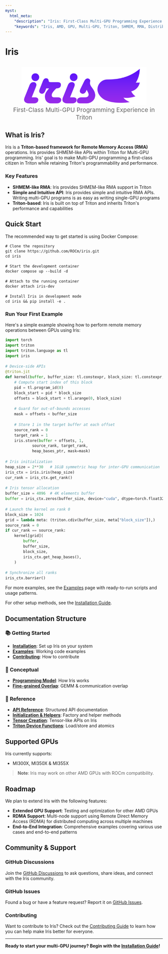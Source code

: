 ```yaml
---
myst:
  html_meta:
    "description": "Iris: First-Class Multi-GPU Programming Experience in Triton"
    "keywords": "Iris, AMD, GPU, Multi-GPU, Triton, SHMEM, RMA, Distributed Computing"
---
```


# Iris

<div style="text-align: center; margin: 2rem 0;">
  <img src="images/logo.png" alt="Iris Logo" style="width: 400px; height: auto; background: transparent;">
  <p style="font-size: 1.2rem; color: #666; margin: 0;">First-Class Multi-GPU Programming Experience in Triton</p>
</div>

## What is Iris?

Iris is a **Triton-based framework for Remote Memory Access (RMA)** operations. Iris provides SHMEM-like APIs within Triton for Multi-GPU programming. Iris' goal is to make Multi-GPU programming a first-class citizen in Triton while retaining Triton's programmability and performance.

### Key Features

- **SHMEM-like RMA**: Iris provides SHMEM-like RMA support in Triton
- **Simple and Intuitive API**: Iris provides simple and intuitive RMA APIs. Writing multi-GPU programs is as easy as writing single-GPU programs
- **Triton-based**: Iris is built on top of Triton and inherits Triton's performance and capabilities

## Quick Start

The recommended way to get started is using Docker Compose:

```shell
# Clone the repository
git clone https://github.com/ROCm/iris.git
cd iris

# Start the development container
docker compose up --build -d

# Attach to the running container
docker attach iris-dev

# Install Iris in development mode
cd iris && pip install -e .
```

### Run Your First Example

Here's a simple example showing how to perform remote memory operations between GPUs using Iris:

```python
import torch
import triton
import triton.language as tl
import iris

# Device-side APIs
@triton.jit
def kernel(buffer, buffer_size: tl.constexpr, block_size: tl.constexpr, heap_bases_ptr):
    # Compute start index of this block
    pid = tl.program_id(0)
    block_start = pid * block_size
    offsets = block_start + tl.arange(0, block_size)

    # Guard for out-of-bounds accesses
    mask = offsets < buffer_size

    # Store 1 in the target buffer at each offset
    source_rank = 0
    target_rank = 1
    iris.store(buffer + offsets, 1,
            source_rank, target_rank,
            heap_bases_ptr, mask=mask)

# Iris initialization
heap_size = 2**30   # 1GiB symmetric heap for inter-GPU communication
iris_ctx = iris.iris(heap_size)
cur_rank = iris_ctx.get_rank()

# Iris tensor allocation
buffer_size = 4096  # 4K elements buffer
buffer = iris_ctx.zeros(buffer_size, device="cuda", dtype=torch.float32)

# Launch the kernel on rank 0
block_size = 1024
grid = lambda meta: (triton.cdiv(buffer_size, meta["block_size"]),)
source_rank = 0
if cur_rank == source_rank:
    kernel[grid](
        buffer,
        buffer_size,
        block_size,
        iris_ctx.get_heap_bases(),
    )

# Synchronize all ranks
iris_ctx.barrier()
```

For more examples, see the [Examples](reference/examples.md) page with ready-to-run scripts and usage patterns.

For other setup methods, see the [Installation Guide](getting-started/installation.md).

## Documentation Structure

### 📚 **Getting Started**
  - **[Installation](getting-started/installation.md)**: Set up Iris on your system
  - **[Examples](reference/examples.md)**: Working code examples
  - **[Contributing](reference/contributing.md)**: How to contribute

### 🧠 **Conceptual**
- **[Programming Model](conceptual/programming-model.md)**: How Iris works
- **[Fine-grained Overlap](conceptual/finegrained-overlap.md)**: GEMM & communication overlap

### 📖 **Reference**
- **[API Reference](reference/api-reference.md)**: Structured API documentation
- **[Initialization & Helpers](reference/api-iris-class.md)**: Factory and helper methods
- **[Tensor Creation](reference/api-tensor-creation.md)**: Tensor-like APIs on Iris
- **[Triton Device Functions](reference/api-device-functions.md)**: Load/store and atomics

## Supported GPUs

Iris currently supports:
- MI300X, MI350X & MI355X

> **Note**: Iris may work on other AMD GPUs with ROCm compatibility.

## Roadmap

We plan to extend Iris with the following features:

- **Extended GPU Support**: Testing and optimization for other AMD GPUs
- **RDMA Support**: Multi-node support using Remote Direct Memory Access (RDMA) for distributed computing across multiple machines
- **End-to-End Integration**: Comprehensive examples covering various use cases and end-to-end patterns

## Community & Support

### GitHub Discussions
Join the [GitHub Discussions](https://github.com/ROCm/iris/discussions) to ask questions, share ideas, and connect with the Iris community.

### GitHub Issues
Found a bug or have a feature request? Report it on [GitHub Issues](https://github.com/ROCm/iris/issues).

### Contributing
Want to contribute to Iris? Check out the [Contributing Guide](reference/contributing.md) to learn how you can help make Iris better for everyone.

---

**Ready to start your multi-GPU journey? Begin with the [Installation Guide](getting-started/installation.md)!**
